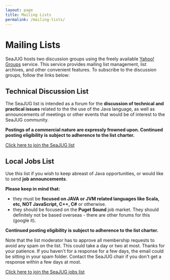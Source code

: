 ```yaml
---
layout: page
title: Mailing Lists
permalink: /mailing-lists/
---
```


# Mailing Lists
SeaJUG hosts two discussion groups using the freely available [Yahoo! Groups](https://groups.yahoo.com/) service. This service provides mailing list management, list archives, and other convenient features. To subscribe to the discussion groups, follow the links below:

## Technical Discussion List
The SeaJUG list is intended as a forum for the **discussion of technical and practical issues** related to the the use of the Java language, as well as announcements of meetings or other events that would be of interest to the SeaJUG community.

**Postings of a commercial nature are expressly frowned upon. Continued posting eligibility is subject to adherence to the list charter.**

[Click here to join the SeaJUG list](http://groups.yahoo.com/group/seajug)

## Local Jobs List
Use this list if you wish to keep abreast of Java opportunities, or would like to send **job announcements**.

**Please keep in mind that:**
- they must be **focused on JAVA or JVM related languages like Scala, etc, NOT JavaScript, C++, C#** or otherwise.
- they should be focused on the **Puget Sound** job market. They should definitely not be based overseas - there are other forums for this (google it).

**Continued posting eligibility is subject to adherence to the list charter.**

Note that the list moderator has to approve all membership requests to avoid any spam on the list. This could take a day or two at most. Thanks for your patience. If you haven't for a response for a few days, the email could be sitting in your spam folder. Contact the SeaJUG chair if you don't get a response within a few days at most.

[Click here to join the SeaJUG jobs list](http://groups.yahoo.com/group/seajug_jobs)
